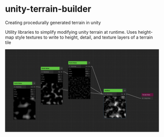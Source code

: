 # unity-terrain-builder

Creating procedurally generated terrain in unity

Utility libraries to simplify modifying unity terrain at runtime. Uses height-map style textures to write to height, detail, and texture layers of a terrain tile

![Nodes Graph](https://raw.githubusercontent.com/nickolanack/unity-terrain-builder/main/NodesGraph.png)
